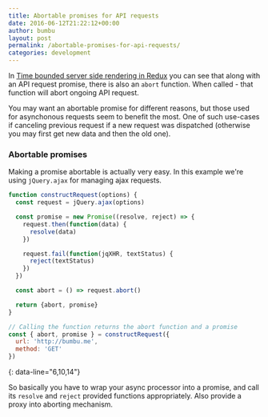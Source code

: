 ```yaml
---
title: Abortable promises for API requests
date: 2016-06-12T21:22:12+00:00
author: bumbu
layout: post
permalink: /abortable-promises-for-api-requests/
categories: development
---
```

In [Time bounded server side rendering in Redux](http://bumbu.me/time-bounded-redux-server-side-rendering/) you can see that along with an API request promise, there is also an `abort` function. When called  - that function will abort ongoing API request.

You may want an abortable promise for different reasons, but those used for asynchonous requests seem to benefit the most. One of such use-cases if canceling previous request if a new request was dispatched (otherwise you may first get new data and then the old one).

### Abortable promises

Making a promise abortable is actually very easy. In this example we're using `jQuery.ajax` for managing ajax requests.

```js
function constructRequest(options) {
  const request = jQuery.ajax(options)

  const promise = new Promise((resolve, reject) => {
    request.then(function(data) {
      resolve(data)
    })

    request.fail(function(jqXHR, textStatus) {
      reject(textStatus)
    })
  })

  const abort = () => request.abort()

  return {abort, promise}
}

// Calling the function returns the abort function and a promise
const { abort, promise } = constructRequest({
  url: 'http://bumbu.me',
  method: 'GET'
})
```
{: data-line="6,10,14"}

So basically you have to wrap your async processor into a promise, and call its `resolve` and `reject` provided functions appropriately. Also provide a proxy into aborting mechanism.
